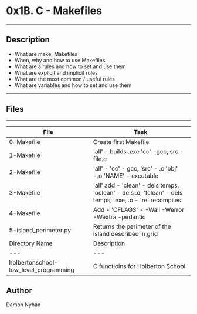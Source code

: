 # 0x1B. C - Makefiles
---
## Description
* What are make, Makefiles
* When, why and how to use Makefiles
* What are a rules and how to set and use them
* What are explicit and implicit rules
* What are the most common / useful rules
* What are variables and how to set and use them
---
## Files
---
File|Task
---|---
0-Makefile | Create first Makefile
1-Makefile | 'all' - builds .exe 'cc' -gcc, src - file.c
2-Makefile | 'all' - 'cc' - gcc, 'src' - .c 'obj' -.o 'NAME' - excutable
3-Makefile | 'all' add - 'clean' - dels temps, 'oclean' - dels .o, 'fclean' - dels temps, .exe, .o - 're' recompiles
4-Makefile | Add - 'CFLAGS' - -Wall -Werror -Wextra -pedantic
5-island_perimeter.py | Returns the perimeter of the island described in grid
Directory Name | Description
---|---
holbertonschool-low_level_programming | C functioins for Holberton School 
## Author
Damon Nyhan
